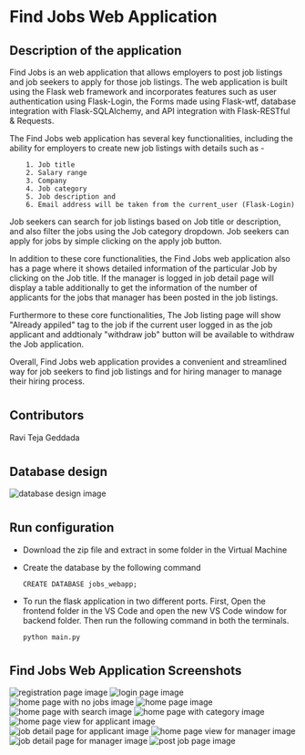 # Find Jobs Web Application


## Description of the application

Find Jobs is an web application that allows employers to post job listings and job seekers to apply for those job listings. The web application is built using the Flask web framework and incorporates features such as user authentication using Flask-Login, the Forms made using Flask-wtf, database integration with Flask-SQLAlchemy, and API integration with Flask-RESTful & Requests.

The Find Jobs web application has several key functionalities, including the ability for employers to create new job listings with details such as -  

        1. Job title 
        2. Salary range
        3. Company
        4. Job category
        5. Job description and
        6. Email address will be taken from the current_user (Flask-Login)
    
Job seekers can search for job listings based on Job title or description, and also filter the jobs using the Job category dropdown. Job seekers can apply for jobs by simple clicking on the apply job button.

In addition to these core functionalities, the Find Jobs web application also has a page where it shows detailed information of the particular Job by clicking on the Job title. If the manager is logged in job detail page will display a table additionally to get the information of the number of applicants for the jobs that manager has been posted in the job listings.

Furthermore to these core functionalities, The Job listing page will show "Already appiled" tag to the job if the current user logged in as the job applicant and addtionaly "withdraw job" button will be available to withdraw the Job application.

Overall, Find Jobs web application provides a convenient and streamlined way for job seekers to find job listings and for hiring manager to manage their hiring process.

#

## Contributors

Ravi Teja Geddada

#

## Database design

![database design image](database_design.png)


#

## Run configuration

-   Download the zip file and extract in some folder in the Virtual Machine
-   Create the database by the following command

        CREATE DATABASE jobs_webapp;

-   To run the flask application in two different ports. First, Open the frontend folder in the VS Code and open the new VS Code window for backend folder. Then run the following command in both the terminals. 
        
        python main.py

#

## Find Jobs Web Application Screenshots

![registration page image](/screenshots/registration_page.png)
![login page image](/screenshots/login_page.png)
![home page with no jobs image](/screenshots/home_page_with_no_jobs.png)
![home page image](/screenshots/home_page.png)
![home page with search image](/screenshots/home_page_with_search.png)
![home page with category image](/screenshots/home_page_with_category_filter.png)
![home page view for applicant image](/screenshots/home_page_view_for_applicant.png)
![job detail page for applicant image](/screenshots/job_detail_page_for_applicant.png)
![home page view for manager image](/screenshots/home_page_view_for_manager.png)
![job detail page for manager image](/screenshots/job_detail_page_for_manager.png)
![post job page image](/screenshots/post_job_page.png)
